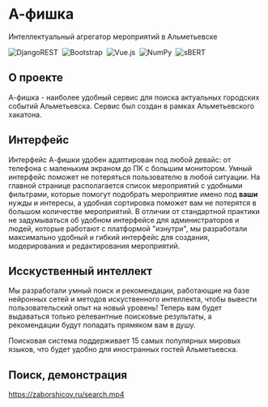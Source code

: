 # А-фишка

Интеллектуальный агрегатор мероприятий в Альметьевске

![DjangoREST](https://img.shields.io/badge/DJANGO-REST-ff1709?style=for-the-badge&logo=django&logoColor=white&color=ff1709&labelColor=gray)&nbsp;
![Bootstrap](https://img.shields.io/badge/bootstrap-%23563D7C.svg?style=for-the-badge&logo=bootstrap&logoColor=white)&nbsp;
![Vue.js](https://img.shields.io/badge/vuejs-%2335495e.svg?style=for-the-badge&logo=vuedotjs&logoColor=%234FC08D)&nbsp;
![NumPy](https://img.shields.io/badge/numpy-%23013243.svg?style=for-the-badge&logo=numpy&logoColor=white)&nbsp;
![sBERT](https://img.shields.io/badge/sBERT-sentence--transformers-blue?style=for-the-badge&logo=appveyor)

## О проекте
А-фишка - наиболее удобный сервис для поиска актуальных городских событий Альметьевска. Сервис был создан в рамках Альметьевского хакатона.

## Интерфейс
Интерфейс А-фишки удобен адаптирован под любой девайс: от телефона с маленьким экраном до ПК с большим монитором. Умный интерфейс поможет не потеряться пользователю в любой ситуации. 
На главной странице располагается список мероприятий с удобными фильтрами, которые помогут подобрать мероприятие имено под **ваши** нужды и интересы, а удобная сортировка поможет вам не потерятся в большом количестве мероприятий.
В отличии от стандартной практики не задумываться об удобном интерфейсе для администраторов и людей, которые работают с платформой "изнутри", мы разработали максимально удобный и гибкий интерфейс для создания, модерирования и редактирования мероприятий.

## Исскуственный интеллект
Мы разработали умный поиск и рекомендации, работающие на базе нейронных сетей и методов искуственного интеллекта, чтобы вывести пользовательский опыт на новый уровень! Теперь вам будет выдаваться только релевантные поисковые результаты, а рекомендации будут попадать прямяком вам в душу.

Поисковая система поддерживает 15 самых популярных мировых языков, что будет удобно для иностранных гостей Альметьевска.

## Поиск, демонстрация
https://zaborshicov.ru/search.mp4
